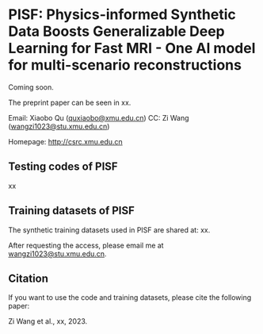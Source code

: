 # PISF: Physics-informed Synthetic Data Boosts Generalizable Deep Learning for Fast MRI - One AI model for multi-scenario reconstructions
Coming soon.

The preprint paper can be seen in xx.

Email: Xiaobo Qu (quxiaobo@xmu.edu.cn) CC: Zi Wang (wangzi1023@stu.xmu.edu.cn)

Homepage: http://csrc.xmu.edu.cn


## Testing codes of PISF
xx


## Training datasets of PISF
The synthetic training datasets used in PISF are shared at: xx.

After requesting the access, please email me at wangzi1023@stu.xmu.edu.cn.


## Citation
If you want to use the code and training datasets, please cite the following paper:

Zi Wang et al., xx, 2023.

